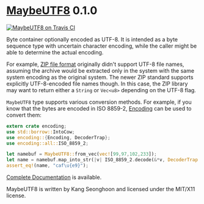 [MaybeUTF8][doc] 0.1.0
========================

[![MaybeUTF8 on Travis CI][travis-image]][travis]

[travis-image]: https://travis-ci.org/lifthrasiir/rust-maybe_utf8.png
[travis]: https://travis-ci.org/lifthrasiir/rust-maybe_utf8

Byte container optionally encoded as UTF-8.
It is intended as a byte sequence type with uncertain character encoding,
while the caller might be able to determine the actual encoding.

For example, [ZIP file format](https://en.wikipedia.org/wiki/Zip_%28file_format%29)
originally didn't support UTF-8 file names,
assuming the archive would be extracted only in the system
with the same system encoding as the original system.
The newer ZIP standard supports explicitly UTF-8-encoded file names though.
In this case, the ZIP library may want to return either a `String` or `Vec<u8>`
depending on the UTF-8 flag.

`MaybeUTF8` type supports various conversion methods.
For example, if you know that the bytes are encoded in ISO 8859-2,
[Encoding](https://github.com/lifthrasiir/rust-encoding/) can be used to convert them:

```rust
extern crate encoding;
use std::borrow::IntoCow;
use encoding::{Encoding, DecoderTrap};
use encoding::all::ISO_8859_2;

let namebuf = MaybeUTF8::from_vec(vec![99,97,102,233]);
let name = namebuf.map_into_str(|v| ISO_8859_2.decode(&*v, DecoderTrap::Replace).unwrap());
assert_eq!(name, "caf\u{e9}");
```

[Complete Documentation][doc] is available.

MaybeUTF8 is written by Kang Seonghoon and licensed under the MIT/X11 license.

[doc]: https://lifthrasiir.github.io/rust-maybe_utf8/

